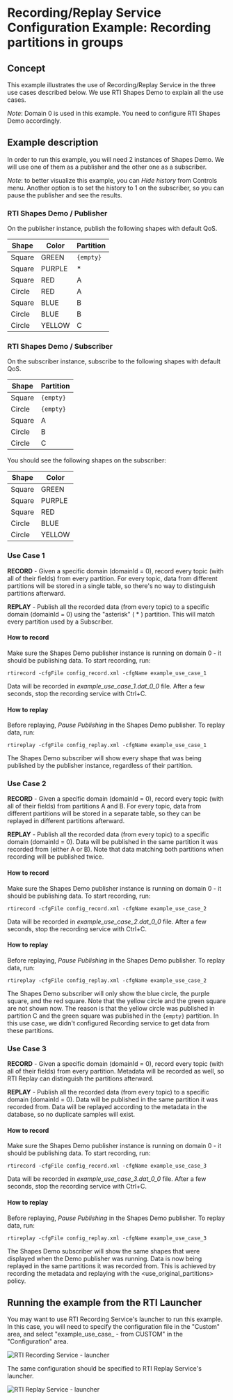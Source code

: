 # Recording/Replay Service Configuration Example: Recording partitions in groups

## Concept
This example illustrates the use of Recording/Replay Service in the three
use cases described below. We use RTI Shapes Demo to explain all the use cases.

*Note*: Domain 0 is used in this example. You need to configure RTI Shapes Demo
accordingly.

## Example description
In order to run this example, you will need 2 instances of Shapes Demo. We will
use one of them as a publisher and the other one as a subscriber.

*Note*: to better visualize this example, you can _Hide history_ from Controls
menu. Another option is to set the history to 1 on the subscriber, so you can
pause the publisher and see the results.

### RTI Shapes Demo / Publisher
On the publisher instance, publish the following shapes with default QoS.

Shape   | Color   | Partition
--------|---------|----------
Square  | GREEN   | `{empty}`
Square  | PURPLE  | *
Square  | RED     | A
Circle  | RED     | A
Square  | BLUE    | B
Circle  | BLUE    | B
Circle  | YELLOW  | C

### RTI Shapes Demo / Subscriber
On the subscriber instance, subscribe to the following shapes with default QoS.

Shape   | Partition
--------|----------
Square  | `{empty}`
Circle  | `{empty}`
Square  | A
Circle  | B
Circle  | C


You should see the following shapes on the subscriber:

Shape   | Color
--------|--------
Square  | GREEN
Square  | PURPLE
Square  | RED
Circle  | BLUE
Circle  | YELLOW


### Use Case 1
**RECORD** - Given a specific domain (domainId = 0), record every topic (with
all of their fields) from every partition. For every topic, data from different
partitions will be stored in a single table, so there's no way to distinguish
partitions afterward.

**REPLAY** - Publish all the recorded data (from every topic) to a specific
domain (domainId = 0) using the "asterisk" ( * ) partition. This will match
every partition used by a Subscriber.

#### How to record
Make sure the Shapes Demo publisher instance is running on domain 0 - it
should be publishing data. To start recording, run:

```
rtirecord -cfgFile config_record.xml -cfgName example_use_case_1
```

Data will be recorded in *example_use_case_1.dat_0_0* file. After a few
seconds, stop the recording service with Ctrl+C.


#### How to replay
Before replaying, _Pause Publishing_ in the Shapes Demo publisher. To replay
data, run:

```
rtireplay -cfgFile config_replay.xml -cfgName example_use_case_1
```

The Shapes Demo subscriber will show every shape that was being published by
the publisher instance, regardless of their partition.


### Use Case 2
**RECORD** - Given a specific domain (domainId = 0), record every topic (with all
of their fields) from partitions A and B. For every topic, data from different
partitions will be stored in a separate table, so they can be replayed in
different partitions afterward.

**REPLAY** - Publish all the recorded data (from every topic) to a specific
domain (domainId = 0). Data will be published in the same partition it was
recorded from (either A or B). Note that data matching both partitions when
recording will be published twice.

#### How to record
Make sure the Shapes Demo publisher instance is running on domain 0 - it
should be publishing data. To start recording, run:

```
rtirecord -cfgFile config_record.xml -cfgName example_use_case_2
```

Data will be recorded in *example_use_case_2.dat_0_0* file. After a few
seconds, stop the recording service with Ctrl+C.


#### How to replay
Before replaying, _Pause Publishing_ in the Shapes Demo publisher. To replay
data, run:

```
rtireplay -cfgFile config_replay.xml -cfgName example_use_case_2
```

The Shapes Demo subscriber will only show the blue circle, the purple square,
and the red square. Note that the yellow circle and the green square are not
shown now. The reason is that the yellow circle was published in partition C
and the green square was published in the `{empty}` partition. In this use
case, we didn't configured Recording service to get data from these partitions.


### Use Case 3
**RECORD** - Given a specific domain (domainId = 0), record every topic (with
all of their fields) from every partition. Metadata will be recorded as well,
so RTI Replay can distinguish the partitions afterward.

**REPLAY** - Publish all the recorded data (from every topic) to a specific
domain (domainId = 0). Data will be published in the same partition it was
recorded from. Data will be replayed according to the metadata in the database,
so no duplicate samples will exist.

#### How to record
Make sure the Shapes Demo publisher instance is running on domain 0 - it
should be publishing data. To start recording, run:

```
rtirecord -cfgFile config_record.xml -cfgName example_use_case_3
```

Data will be recorded in *example_use_case_3.dat_0_0* file. After a few
seconds, stop the recording service with Ctrl+C.


#### How to replay
Before replaying, _Pause Publishing_ in the Shapes Demo publisher. To replay
data, run:

```
rtireplay -cfgFile config_replay.xml -cfgName example_use_case_3
```

The Shapes Demo subscriber will show the same shapes that were displayed when
the Demo publisher was running. Data is now being replayed in the same
partitions it was recorded from. This is achieved by recording the metadata and
replaying with the <use_original_partitions> policy.


## Running the example from the RTI Launcher

You may want to use RTI Recording Service's launcher to run this example. In
this case, you will need to specify the configuration file in the "Custom"
area, and select "example_use_case_<x> - from CUSTOM" in the "Configuration"
area.

![RTI Recording Service - launcher](RecordingServiceLauncher.png)


The same configuration should be specified to RTI Replay Service's launcher.

![RTI Replay Service - launcher](ReplayServiceLauncher.png)

